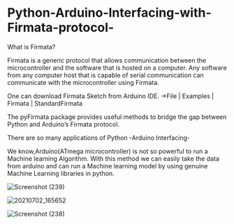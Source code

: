 # Python-Arduino-Interfacing-with-Firmata-protocol-

What is Firmata?

Firmata is a generic protocol that allows communication between the microcontroller and
the software that is hosted on a computer. Any software from any computer host that is
capable of serial communication can communicate with the microcontroller using Firmata.



One can download Firmata Sketch from Arduino IDE.
->File | Examples | Firmata | StandardFirmata 





The pyFirmata package provides useful methods to bridge the gap between Python and
Arduino’s Firmata protocol.

There are so many applications of Python -Arduino Interfacing-

We know,Arduino(ATmega microcontroller) is not so powerful to run a Machine learning Algorithm.
  With this method we can easily take the data from arduino and can run a Machine learning model
  by using genuine Machine Learning libraries in python.


![Screenshot (239)](https://user-images.githubusercontent.com/81832778/124596482-f35b6c80-de7f-11eb-84f1-d05f7a994f33.png)



![20210702_165652](https://user-images.githubusercontent.com/81832778/124596783-4df4c880-de80-11eb-9054-52b186135c63.jpg)




![Screenshot (238)](https://user-images.githubusercontent.com/81832778/124596837-5baa4e00-de80-11eb-94e0-2884950f9b37.png)

